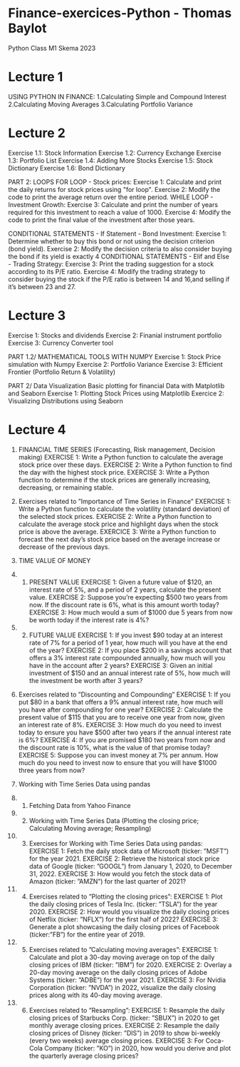 # Finance-exercices-Python - Thomas Baylot
Python Class M1 Skema 2023

# Lecture 1
USING PYTHON IN FINANCE:
1.Calculating Simple and Compound Interest
2.Calculating Moving Averages
3.Calculating Portfolio Variance

# Lecture 2
Exercise 1.1: Stock Information
Exercise 1.2: Currency Exchange
Exercise 1.3: Portfolio List
Exercise 1.4: Adding More Stocks
Exercise 1.5: Stock Dictionary
Exercise 1.6: Bond Dictionary

PART 2: LOOPS
FOR LOOP - Stock prices:
Exercise 1: Calculate and print the daily returns for stock prices using "for loop".
Exercise 2: Modify the code to print the average return over the entire period.
WHILE LOOP - Investment Growth:
Exercise 3: Calculate and print the number of years required for this investment to reach a value of 1000.
Exercise 4: Modify the code to print the final value of the investment after those years.

CONDITIONAL STATEMENTS - If Statement - Bond Investment:
Exercise 1: Determine whether to buy this bond or not using the decision criterion (bond yield).
Exercise 2: Modify the decision criteria to also consider buying the bond if its yield is exactly 4
CONDITIONAL STATEMENTS - Elif and Else - Trading Strategy: 
Exercise 3: Print the trading suggestion for a stock according to its P/E ratio.
Exercise 4: Modify the trading strategy to consider buying the stock if the P/E ratio is between 14 and 16,and selling if it’s between 23 and 27.

# Lecture 3
Exercise 1: Stocks and dividends
Exercise 2: Finanial instrument portfolio
Exercise 3: Currency Converter tool

PART 1.2/ MATHEMATICAL TOOLS WITH NUMPY
Exercise 1: Stock Price simulation with Numpy
Exercise 2: Portfolio Variance
Exercise 3: Efficient Frontier (Portfolio Return & Volatility)

PART 2/ Data Visualization
Basic plotting for financial Data with Matplotlib and Seaborn
Exercise 1: Plotting Stock Prices using Matplotlib
Exercice 2: Visualizing Distributions using Seaborn

# Lecture 4
1. FINANCIAL TIME SERIES (Forecasting, Risk management, Decision making)
EXERCISE 1: Write a Python function to calculate the average stock price over these days.
EXERCISE 2: Write a Python function to find the day with the highest stock price.
EXERCISE 3: Write a Python function to determine if the stock prices are generally increasing, decreasing, or remaining stable.

2. Exercises related to ”Importance of Time Series in Finance”
EXERCISE 1: Write a Python function to calculate the volatility (standard deviation) of the selected stock prices.
EXERCISE 2: Write a Python function to calculate the average stock price and highlight days when the stock price is above the average.
EXERCICE 3: Write a Python function to forecast the next day’s stock price based on the average increase or decrease of the previous days.

3. TIME VALUE OF MONEY
3. 1. PRESENT VALUE
EXERCISE 1: Given a future value of $120, an interest rate of 5%, and a period of 2 years, calculate the present value.
EXERCISE 2: Suppose you’re expecting $500 two years from now. If the discount rate is 6%, what is this amount worth today?
EXERCISE 3: How much would a sum of $1000 due 5 years from now be worth today if the interest rate is 4%?
3. 2. FUTURE VALUE
EXERCISE 1: If you invest $90 today at an interest rate of 7% for a period of 1 year, how much will you have at the end of the year?
EXERCISE 2: If you place $200 in a savings account that offers a 3% interest rate compounded annually, how much will you have in the account after 2 years?
EXERCISE 3: Given an initial investment of $150 and an annual interest rate of 5%, how much will the investment be worth after 3 years?

4. Exercises related to ”Discounting and Compounding”
EXERCISE 1: If you put $80 in a bank that offers a 9% annual interest rate, how much will you have after compounding for one year?
EXERCISE 2: Calculate the present value of $115 that you are to receive one year from now, given an interest rate of 8%.
EXERCISE 3: How much do you need to invest today to ensure you have $500 after two years if the annual interest rate is 6%?
EXERCISE 4: If you are promised $180 two years from now and the discount rate is 10%, what is the value of that promise today?
EXERCISE 5: Suppose you can invest money at 7% per annum. How much do you need to invest now to ensure that you will have $1000 three years from now?

5. Working with Time Series Data using pandas
5. 1. Fetching Data from Yahoo Finance
5. 2. Working with Time Series Data (Plotting the closing price; Calculating Moving average; Resampling)
5. 3. Exercises for Working with Time Series Data using pandas:
EXERCISE 1: Fetch the daily stock data of Microsoft (ticker: ”MSFT”) for the year 2021.
EXERCISE 2: Retrieve the historical stock price data of Google (ticker: ”GOOGL”) from January 1, 2020, to December 31, 2022.
EXERCISE 3: How would you fetch the stock data of Amazon (ticker: ”AMZN”) for the last quarter of 2021?
5. 4. Exercises related to ”Plotting the closing prices”:
EXERCISE 1: Plot the daily closing prices of Tesla Inc. (ticker: ”TSLA”) for the year 2020.
EXERCISE 2: How would you visualize the daily closing prices of Netflix (ticker: ”NFLX”) for the first half of 2022?
EXERCISE 3: Generate a plot showcasing the daily closing prices of Facebook (ticker:”FB”) for the entire year of 2019.
5. 5. Exercises related to ”Calculating moving averages”:
EXERCISE 1: Calculate and plot a 30-day moving average on top of the daily closing prices of IBM (ticker: ”IBM”) for 2020.
EXERCISE 2: Overlay a 20-day moving average on the daily closing prices of Adobe Systems (ticker: ”ADBE”) for the year 2021.
EXERCISE 3: For Nvidia Corporation (ticker: ”NVDA”) in 2022, visualize the daily closing prices along with its 40-day moving average.
5. 6. Exercises related to ”Resampling”:
EXERCISE 1: Resample the daily closing prices of Starbucks Corp. (ticker: ”SBUX”) in 2020 to get monthly average closing prices.
EXERCISE 2: Resample the daily closing prices of Disney (ticker: ”DIS”) in 2019 to show bi-weekly (every two weeks) average closing prices.
EXERCISE 3: For Coca-Cola Company (ticker: ”KO”) in 2020, how would you derive and plot the quarterly average closing prices?